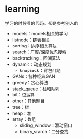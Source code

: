 # learning
学习的时候看的代码。都是参考别人的
- models：models相关的学习
- listnode：链表相关
- sorting：排序相关算法
- search：广度/深度优先搜索
- backtracking：回溯算法
- dynamic：动态规划
    - knapsack：背包问题
- GANs：各种经典GAN
- greedy：贪心算法
- stack_queue：栈和队列
- bit：位运算
- other：其他题目
- tree：树
- heap：堆
- array：数组
    - sliding_window：滑动窗口
    - binary_srarch：二分查找